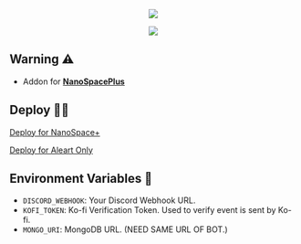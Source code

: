 <p align="center">
<img src="https://capsule-render.vercel.app/api?type=waving&color=gradient&height=200&section=header&text=Ko-Fi&fontSize=80&fontAlignY=35&animation=twinkling&fontColor=gradient"/> </a> 
</p>

<p align="center"> 
  <a href="https://ko-fi.com/nanotect" target="_blank"> <img src="https://ko-fi.com/img/githubbutton_sm.svg"/> </a> 
</p>

## Warning ⚠
- Addon for **[NanoSpacePlus](https://github.com/Adivise/NanoSpacePlus)**

## Deploy 🐱‍🐉

[Deploy for NanoSpace+](https://dash.deno.com/new?url=https://raw.githubusercontent.com/Adivise/Ko-Fi/main/nanospace.ts&env=DISCORD_WEBHOOK,KOFI_TOKEN,MONGO_URI)

[Deploy for Aleart Only](https://dash.deno.com/new?url=https://raw.githubusercontent.com/Adivise/Ko-Fi/main/index.ts&env=DISCORD_WEBHOOK,KOFI_TOKEN)

## Environment Variables 📄

- `DISCORD_WEBHOOK`: Your Discord Webhook URL.
- `KOFI_TOKEN`: Ko-fi Verification Token. Used to verify event is sent by Ko-fi.
- `MONGO_URI`: MongoDB URL. (NEED SAME URL OF BOT.)
